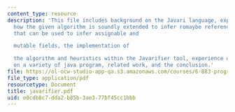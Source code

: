 ```yaml
---
content_type: resource
description: 'This file includes background on the Javari language, explains the algorithm,
  how the given algorithm is soundly extended to infer romaybe references, heuristics
  that can be used to infer assignable and

  mutable fields, the implementation of

  the algorithm and heuristics within the Javarifier tool, experience using Javarifier
  on a variety of java program, related work, and the conclusion.'
file: https://ol-ocw-studio-app-qa.s3.amazonaws.com/courses/6-883-program-analysis-fall-2005/e0cdb8c7dda2b85b3ae377bf45cc1bbb_javarifier.pdf
file_type: application/pdf
resourcetype: Document
title: javarifier.pdf
uid: e0cdb8c7-dda2-b85b-3ae3-77bf45cc1bbb
---
```

